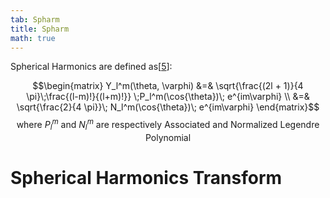 ```yaml
---
tab: Spharm
title: Spharm
math: true
---
```


Spherical Harmonics are defined as[[5](https://en.wikipedia.org/wiki/Spherical_harmonics)]:

$$\begin{matrix} Y_l^m(\theta, \varphi) &=& \sqrt{\frac{(2l + 1)}{4 \pi}\;\frac{(l-m)!}{(l+m)!}} \;P_l^m(\cos{\theta})\; e^{im\varphi} \\ &=& \sqrt{\frac{2}{4 \pi}}\; N_l^m(\cos{\theta})\; e^{im\varphi} \end{matrix}$$
$$\text{ where } P_l^m \text{ and } N_l^m \text{ are respectively Associated and Normalized Legendre Polynomial}$$

# Spherical Harmonics Transform